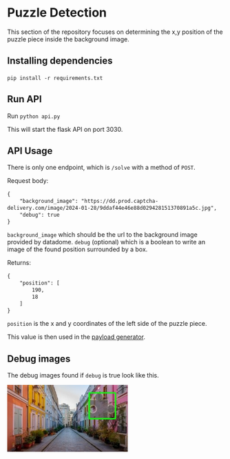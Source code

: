 # Puzzle Detection

This section of the repository focuses on determining the x,y position of the puzzle piece inside the background image. 


## Installing dependencies

`pip install -r requirements.txt`


## Run API

Run `python api.py`

This will start the flask API on port 3030.




## API Usage

There is only one endpoint, which is `/solve` with a method of `POST`.

Request body:

```
{
    "background_image": "https://dd.prod.captcha-delivery.com/image/2024-01-28/9ddaf44e46e88d029428151370891a5c.jpg",
    "debug": true
}
```

`background_image` which should be the url to the background image provided by datadome.
`debug` (optional) which is a boolean to write an image of the found position surrounded by a box.

Returns:

```
{
    "position": [
        190,
        18
    ]
}
```

`position` is the x and y coordinates of the left side of the puzzle piece.

This value is then used in the [payload generator](https://google.com).



## Debug images

The debug images found if `debug` is true look like this.

![debug](https://github.com/joekav/SlideCaptcha/blob/main/images/debug.jpg?raw=true)
